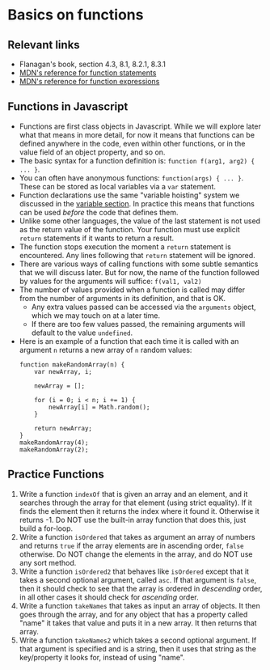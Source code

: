 # Basics on functions

## Relevant links

- Flanagan's book, section 4.3, 8.1, 8.2.1, 8.3.1
- [MDN's reference for function statements](https://developer.mozilla.org/en-US/docs/Web/JavaScript/Reference/Statements/function)
- [MDN's reference for function expressions](https://developer.mozilla.org/en-US/docs/Web/JavaScript/Reference/Operators/function)

## Functions in Javascript

- Functions are first class objects in Javascript. While we will explore later what that means in more detail, for now it means that functions can be defined anywhere in the code, even within other functions, or in the value field of an object property, and so on.
- The basic syntax for a function definition is: `function f(arg1, arg2) { ... }`.
- You can often have anonymous functions: `function(args) { ... }`. These can be stored as local variables via a `var` statement.
- Function declarations use the same "variable hoisting" system we discussed in the [variable section](local_vs_global.md). In practice this means that functions can be used *before* the code that defines them.
- Unlike some other languages, the value of the last statement is not used as the return value of the function. Your function must use explicit `return` statements if it wants to return a result.
- The function stops execution the moment a `return` statement is encountered. Any lines following that `return` statement will be ignored.
- There are various ways of calling functions with some subtle semantics that we will discuss later. But for now, the name of the function followed by values for the arguments will suffice: `f(val1, val2)`
- The number of values provided when a function is called may differ from the number of arguments in its definition, and that is OK.
   - Any extra values passed can be accessed via the `arguments` object, which we may touch on at a later time.
   - If there are too few values passed, the remaining arguments will default to the value `undefined`.
- Here is an example of a function that each time it is called with an argument `n` returns a new array of `n` random values:
    ```
    function makeRandomArray(n) {
        var newArray, i;

        newArray = [];

        for (i = 0; i < n; i += 1) {
            newArray[i] = Math.random();
        }

        return newArray;
    }
    makeRandomArray(4);
    makeRandomArray(2);
    ```

## Practice Functions

1. Write a function `indexOf` that is given an array and an element, and it searches through the array for that element (using strict equality). If it finds the element then it returns the index where it found it. Otherwise it returns -1. Do NOT use the built-in array function that does this, just build a for-loop.
2. Write a function `isOrdered` that takes as argument an array of numbers and returns `true` if the array elements are in ascending order, `false` otherwise. Do NOT change the elements in the array, and do NOT use any sort method.
3. Write a function `isOrdered2` that behaves like `isOrdered` except that it takes a second optional argument, called `asc`. If that argument is `false`, then it should check to see that the array is ordered in *descending* order, in all other cases it should check for *ascending* order.
4. Write a function `takeNames` that takes as input an array of objects. It then goes through the array, and for any object that has a property called "name" it takes that value and puts it in a new array. It then returns that array.
5. Write a function `takeNames2` which takes a second optional argument. If that argument is specified and is a string, then it uses that string as the key/property it looks for, instead of using "name".

